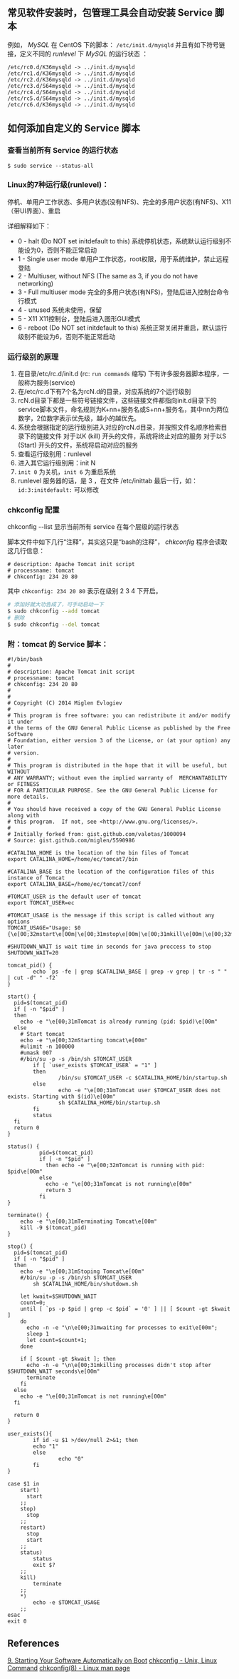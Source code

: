 ## 常见软件安装时，包管理工具会自动安装 Service 脚本
例如， *MySQL* 在 CentOS 下的脚本： ```/etc/init.d/mysqld```
并且有如下符号链接，定义不同的 *runlevel* 下 *MySQL* 的运行状态 ：
```
/etc/rc0.d/K36mysqld -> ../init.d/mysqld
/etc/rc1.d/K36mysqld -> ../init.d/mysqld
/etc/rc2.d/K36mysqld -> ../init.d/mysqld
/etc/rc3.d/S64mysqld -> ../init.d/mysqld
/etc/rc4.d/S64mysqld -> ../init.d/mysqld
/etc/rc5.d/S64mysqld -> ../init.d/mysqld
/etc/rc6.d/K36mysqld -> ../init.d/mysqld
```

## 如何添加自定义的 Service 脚本

### 查看当前所有 Service 的运行状态
```
$ sudo service --status-all
```

### Linux的7种运行级(runlevel)：

停机、单用户工作状态、多用户状态(没有NFS)、完全的多用户状态(有NFS)、X11（带UI界面）、重启

详细解释如下：

* 0 - halt (Do NOT set initdefault to this) 系统停机状态，系统默认运行级别不能设为0，否则不能正常启动
* 1 - Single user mode 单用户工作状态，root权限，用于系统维护，禁止远程登陆
* 2 - Multiuser, without NFS (The same as 3, if you do not have networking)
* 3 - Full multiuser mode 完全的多用户状态(有NFS)，登陆后进入控制台命令行模式
* 4 - unused 系统未使用，保留
* 5 - X11 X11控制台，登陆后进入图形GUI模式
* 6 - reboot (Do NOT set initdefault to this) 系统正常关闭并重启，默认运行级别不能设为6，否则不能正常启动

### 运行级别的原理
1. 在目录/etc/rc.d/init.d (rc: ```run commands``` 缩写) 下有许多服务器脚本程序，一般称为服务(service)
2. 在/etc/rc.d下有7个名为rcN.d的目录，对应系统的7个运行级别
3. rcN.d目录下都是一些符号链接文件，这些链接文件都指向init.d目录下的service脚本文件，命名规则为K+nn+服务名或S+nn+服务名，其中nn为两位数字，2位数字表示优先级，越小的越优先。
4. 系统会根据指定的运行级别进入对应的rcN.d目录，并按照文件名顺序检索目录下的链接文件
对于以K (kill) 开头的文件，系统将终止对应的服务
对于以S (Start) 开头的文件，系统将启动对应的服务
5. 查看运行级别用：runlevel
6. 进入其它运行级别用：init N
7. ```init 0``` 为关机，```init 6``` 为重启系统
8. runlevel 服务器的话，是 3 ，在文件 /etc/inittab 最后一行，如：```id:3:initdefault:``` 可以修改

### chkconfig 配置
chkconfig --list 显示当前所有 service 在每个层级的运行状态

脚本文件中如下几行“注释”，其实这只是“bash的注释”， *chkconfig* 程序会读取这几行信息：

```
# description: Apache Tomcat init script
# processname: tomcat
# chkconfig: 234 20 80
```

其中 ```chkconfig: 234 20 80```  表示在级别 2 3 4 下开启。

```bash
# 添加好就大功告成了，可手动启动一下
$ sudo chkconfig --add tomcat
# 删除
$ sudo chkconfig --del tomcat
```

### 附：tomcat 的 Service 脚本：
```
#!/bin/bash
#
# description: Apache Tomcat init script
# processname: tomcat  
# chkconfig: 234 20 80  
#
#
# Copyright (C) 2014 Miglen Evlogiev
#
# This program is free software: you can redistribute it and/or modify it under
# the terms of the GNU General Public License as published by the Free Software
# Foundation, either version 3 of the License, or (at your option) any later
# version.
#
# This program is distributed in the hope that it will be useful, but WITHOUT
# ANY WARRANTY; without even the implied warranty of  MERCHANTABILITY or FITNESS
# FOR A PARTICULAR PURPOSE. See the GNU General Public License for more details.
#
# You should have received a copy of the GNU General Public License along with
# this program.  If not, see <http://www.gnu.org/licenses/>.
#
# Initially forked from: gist.github.com/valotas/1000094
# Source: gist.github.com/miglen/5590986

#CATALINA_HOME is the location of the bin files of Tomcat  
export CATALINA_HOME=/home/ec/tomcat7/bin

#CATALINA_BASE is the location of the configuration files of this instance of Tomcat
export CATALINA_BASE=/home/ec/tomcat7/conf

#TOMCAT_USER is the default user of tomcat
export TOMCAT_USER=ec

#TOMCAT_USAGE is the message if this script is called without any options
TOMCAT_USAGE="Usage: $0 {\e[00;32mstart\e[00m|\e[00;31mstop\e[00m|\e[00;31mkill\e[00m|\e[00;32mstatus\e[00m|\e[00;31mrestart\e[00m}"

#SHUTDOWN_WAIT is wait time in seconds for java proccess to stop
SHUTDOWN_WAIT=20

tomcat_pid() {
        echo `ps -fe | grep $CATALINA_BASE | grep -v grep | tr -s " " | cut -d" " -f2`
}

start() {
  pid=$(tomcat_pid)
  if [ -n "$pid" ]
  then
    echo -e "\e[00;31mTomcat is already running (pid: $pid)\e[00m"
  else
    # Start tomcat
    echo -e "\e[00;32mStarting tomcat\e[00m"
    #ulimit -n 100000
    #umask 007
    #/bin/su -p -s /bin/sh $TOMCAT_USER
        if [ `user_exists $TOMCAT_USER` = "1" ]
        then
                /bin/su $TOMCAT_USER -c $CATALINA_HOME/bin/startup.sh
        else
                echo -e "\e[00;31mTomcat user $TOMCAT_USER does not exists. Starting with $(id)\e[00m"
                sh $CATALINA_HOME/bin/startup.sh
        fi
        status
  fi
  return 0
}

status() {
          pid=$(tomcat_pid)
          if [ -n "$pid" ]
            then echo -e "\e[00;32mTomcat is running with pid: $pid\e[00m"
          else
            echo -e "\e[00;31mTomcat is not running\e[00m"
            return 3
          fi
}

terminate() {
    echo -e "\e[00;31mTerminating Tomcat\e[00m"
    kill -9 $(tomcat_pid)
}

stop() {
  pid=$(tomcat_pid)
  if [ -n "$pid" ]
  then
    echo -e "\e[00;31mStoping Tomcat\e[00m"
    #/bin/su -p -s /bin/sh $TOMCAT_USER
        sh $CATALINA_HOME/bin/shutdown.sh

    let kwait=$SHUTDOWN_WAIT
    count=0;
    until [ `ps -p $pid | grep -c $pid` = '0' ] || [ $count -gt $kwait ]
    do
      echo -n -e "\n\e[00;31mwaiting for processes to exit\e[00m";
      sleep 1
      let count=$count+1;
    done

    if [ $count -gt $kwait ]; then
      echo -n -e "\n\e[00;31mkilling processes didn't stop after $SHUTDOWN_WAIT seconds\e[00m"
      terminate
    fi
  else
    echo -e "\e[00;31mTomcat is not running\e[00m"
  fi

  return 0
}

user_exists(){
        if id -u $1 >/dev/null 2>&1; then
        echo "1"
        else
                echo "0"
        fi
}

case $1 in
    start)
      start
    ;;
    stop)  
      stop
    ;;
    restart)
      stop
      start
    ;;
    status)
        status
        exit $?  
    ;;
    kill)
        terminate
    ;;      
    *)
        echo -e $TOMCAT_USAGE
    ;;
esac    
exit 0
```

## References
[9. Starting Your Software Automatically on Boot](http://www.tldp.org/HOWTO/HighQuality-Apps-HOWTO/boot.html)
[chkconfig - Unix, Linux Command](https://www.tutorialspoint.com/unix_commands/chkconfig.htm)
[chkconfig(8) - Linux man page](https://linux.die.net/man/8/chkconfig)

